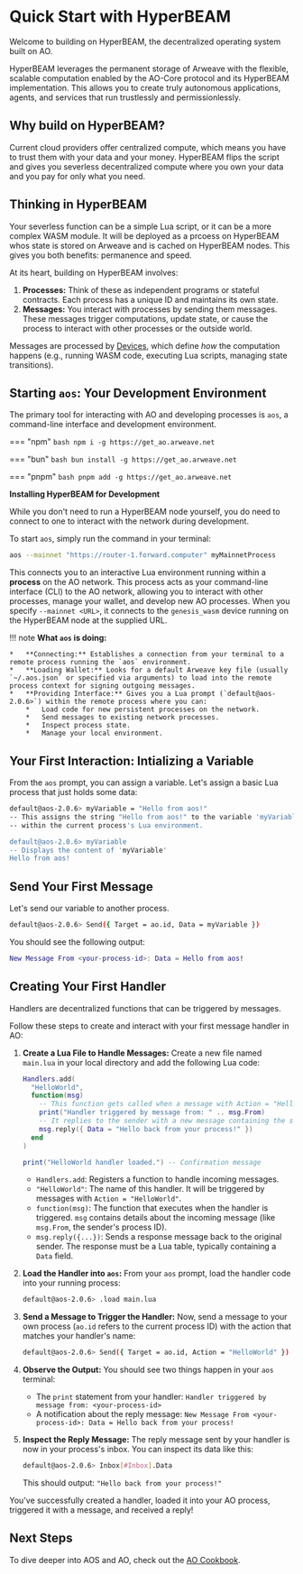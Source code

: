 # Quick Start with HyperBEAM

Welcome to building on HyperBEAM, the decentralized operating system built on AO.

HyperBEAM leverages the permanent storage of Arweave with the flexible, scalable computation enabled by the AO-Core protocol and its HyperBEAM implementation. This allows you to create truly autonomous applications, agents, and services that run trustlessly and permissionlessly.

## Why build on HyperBEAM?

Current cloud providers offer centralized compute, which means you have to trust them with your data and your money.  HyperBEAM flips the script and gives you severless decentralized compute where you own your data and you pay for only what you need. 

## Thinking in HyperBEAM

Your severless function can be a simple Lua script, or it can be a more complex WASM module. It will be deployed as a prcoess on HyperBEAM whos state is stored on Arweave and is cached on HyperBEAM nodes. This gives you both benefits: permanence and speed.
    
At its heart, building on HyperBEAM involves:

1.  **Processes:** Think of these as independent programs or stateful contracts. Each process has a unique ID and maintains its own state.
2.  **Messages:** You interact with processes by sending them messages. These messages trigger computations, update state, or cause the process to interact with other processes or the outside world.

Messages are processed by [Devices](../introduction/ao-devices.md), which define *how* the computation happens (e.g., running WASM code, executing Lua scripts, managing state transitions).

## Starting `aos`: Your Development Environment

The primary tool for interacting with AO and developing processes is `aos`, a command-line interface and development environment.

=== "npm"
    ```bash
    npm i -g https://get_ao.arweave.net
    ```

=== "bun"
    ```bash
    bun install -g https://get_ao.arweave.net
    ```

=== "pnpm"
    ```bash
    pnpm add -g https://get_ao.arweave.net
    ```

**Installing HyperBEAM for Development**

While you don't need to run a HyperBEAM node yourself, you do need to connect to one to interact with the network during development.

To start `aos`, simply run the command in your terminal:

```bash
aos --mainnet "https://router-1.forward.computer" myMainnetProcess
```

This connects you to an interactive Lua environment running within a **process** on the AO network. This process acts as your command-line interface (CLI) to the AO network, allowing you to interact with other processes, manage your wallet, and develop new AO processes. When you specify `--mainnet <URL>`, it connects to the `genesis_wasm` device running on the HyperBEAM node at the supplied URL.

!!! note
    **What `aos` is doing:**

    *   **Connecting:** Establishes a connection from your terminal to a remote process running the `aos` environment.
    *   **Loading Wallet:** Looks for a default Arweave key file (usually `~/.aos.json` or specified via arguments) to load into the remote process context for signing outgoing messages.
    *   **Providing Interface:** Gives you a Lua prompt (`default@aos-2.0.6>`) within the remote process where you can:
        *   Load code for new persistent processes on the network.
        *   Send messages to existing network processes.
        *   Inspect process state.
        *   Manage your local environment.

## Your First Interaction: Intializing a Variable

From the `aos` prompt, you can assign a variable. Let's assign a basic Lua process that just holds some data:

```bash
default@aos-2.0.6> myVariable = "Hello from aos!"
-- This assigns the string "Hello from aos!" to the variable 'myVariable'
-- within the current process's Lua environment.

default@aos-2.0.6> myVariable
-- Displays the content of 'myVariable'
Hello from aos!
```

## Send Your First Message

Let's send our variable to another process.

```bash
default@aos-2.0.6> Send({ Target = ao.id, Data = myVariable })
```

You should see the following output:

```lua
New Message From <your-process-id>: Data = Hello from aos!
```

## Creating Your First Handler

Handlers are decentralized functions that can be triggered by messages.


Follow these steps to create and interact with your first message handler in AO:

1.  **Create a Lua File to Handle Messages:**
    Create a new file named `main.lua` in your local directory and add the following Lua code:

    ```lua
    Handlers.add(
      "HelloWorld",
      function(msg)
        -- This function gets called when a message with Action = "HelloWorld" arrives.
        print("Handler triggered by message from: " .. msg.From)
        -- It replies to the sender with a new message containing the specified data.
        msg.reply({ Data = "Hello back from your process!" })
      end
    )

    print("HelloWorld handler loaded.") -- Confirmation message
    ```

    *   `Handlers.add`: Registers a function to handle incoming messages.
    *   `"HelloWorld"`: The name of this handler. It will be triggered by messages with `Action = "HelloWorld"`.
    *   `function(msg)`: The function that executes when the handler is triggered. `msg` contains details about the incoming message (like `msg.From`, the sender's process ID).
    *   `msg.reply({...})`: Sends a response message back to the original sender. The response must be a Lua table, typically containing a `Data` field.

2.  **Load the Handler into `aos`:**
    From your `aos` prompt, load the handler code into your running process:

    ```bash
    default@aos-2.0.6> .load main.lua
    ```

3.  **Send a Message to Trigger the Handler:**
    Now, send a message to your own process (`ao.id` refers to the current process ID) with the action that matches your handler's name:

    ```bash
    default@aos-2.0.6> Send({ Target = ao.id, Action = "HelloWorld" })
    ```

4.  **Observe the Output:**
    You should see two things happen in your `aos` terminal:
    *   The `print` statement from your handler: `Handler triggered by message from: <your-process-id>`
    *   A notification about the reply message: `New Message From <your-process-id>: Data = Hello back from your process!`

5.  **Inspect the Reply Message:**
    The reply message sent by your handler is now in your process's inbox. You can inspect its data like this:

    ```bash
    default@aos-2.0.6> Inbox[#Inbox].Data
    ```
    This should output: `"Hello back from your process!"`

You've successfully created a handler, loaded it into your AO process, triggered it with a message, and received a reply!

## Next Steps

To dive deeper into AOS and AO, check out the [AO Cookbook](https://cookbook_ao.arweave.net/).
